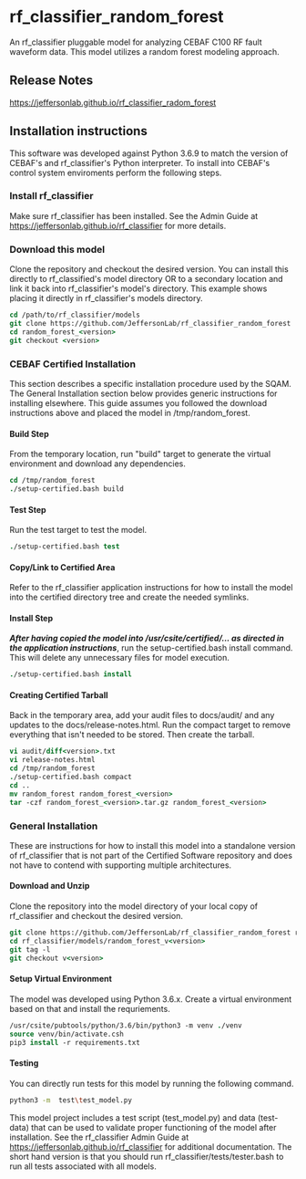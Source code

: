 # rf_classifier_random_forest
An rf_classifier pluggable model for analyzing CEBAF C100 RF fault waveform data.  This model utilizes a random forest modeling approach.

## Release Notes
https://jeffersonlab.github.io/rf_classifier_radom_forest

## Installation instructions
This software was developed against Python 3.6.9 to match the version of CEBAF's and rf_classifier's Python interpreter.  To install into CEBAF's control system enviroments perform the following steps.

### Install rf_classifier
Make sure rf_classifier has been installed.  See the Admin Guide at https://jeffersonlab.github.io/rf_classifier for more details.

### Download this model
Clone the repository and checkout the desired version.  You can install this directly to rf_classified's model directory OR to a secondary location and link it back into rf_classifier's model's directory.  This example shows placing it directly in rf_classifier's models directory.

```tcsh
cd /path/to/rf_classifier/models
git clone https://github.com/JeffersonLab/rf_classifier_random_forest  random_forest_<version>
cd random_forest_<version>
git checkout <version>
```

### CEBAF Certified Installation
This section describes a specific installation procedure used by the SQAM.  The General Installation section below provides generic instructions for installing elsewhere.  This guide assumes you followed the download instructions above and placed the model in /tmp/random_forest.

#### Build Step
From the temporary location, run "build" target to generate the virtual environment and download any dependencies.
```tcsh
cd /tmp/random_forest
./setup-certified.bash build
```

#### Test Step
Run the test target to test the model.
```tcsh
./setup-certified.bash test
```

#### Copy/Link to Certified Area
Refer to the rf_classifier application instructions for how to install the model into the certified directory tree and create the needed symlinks.

#### Install Step
***After having copied the model into /usr/csite/certified/... as directed in the application instructions***, run the setup-certified.bash install command.  This will delete any unnecessary files for model execution.
```tcsh
./setup-certified.bash install
```

#### Creating Certified Tarball
Back in the temporary area, add your audit files to docs/audit/ and any updates to the docs/release-notes.html.  Run the compact target to remove everything that isn't needed to be stored.  Then create the tarball.

```tcsh
vi audit/diff<version>.txt
vi release-notes.html
cd /tmp/random_forest
./setup-certified.bash compact
cd ..
mv random_forest random_forest_<version>
tar -czf random_forest_<version>.tar.gz random_forest_<version>
```

### General Installation
These are instructions for how to install this model into a standalone version of rf_classifier that is not part of the Certified Software repository and does not have to contend with supporting multiple architectures.

#### Download and Unzip
Clone the repository into the model directory of your local copy of rf_classifier and checkout the desired version.

```tcsh
git clone https://github.com/JeffersonLab/rf_classifier_random_forest rf_classifier/models/random_forest_v<version>
cd rf_classifier/models/random_forest_v<version>
git tag -l
git checkout v<version>
```

#### Setup Virtual Environment
The model was developed using Python 3.6.x.  Create a virtual environment based on that and install the requriements.
```tcsh
/usr/csite/pubtools/python/3.6/bin/python3 -m venv ./venv
source venv/bin/activate.csh
pip3 install -r requirements.txt
```

#### Testing
You can directly run tests for this model by running the following command.
```bash
python3 -m  test\test_model.py
```

This model project includes a test script (test_model.py) and data (test-data) that can be used to validate proper 
functioning of the model after installation.  See the rf_classifier Admin Guide at 
https://jeffersonlab.github.io/rf_classifier for additional documentation.  The short hand version is that you should run 
rf_classifier/tests/tester.bash to run all tests associated with all models.
